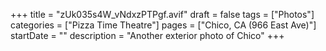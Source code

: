 +++
title = "zUk035s4W_vNdxzPTPgf.avif"
draft = false
tags = ["Photos"]
categories = ["Pizza Time Theatre"]
pages = ["Chico, CA (966 East Ave)"]
startDate = ""
description = "Another exterior photo of Chico"
+++
